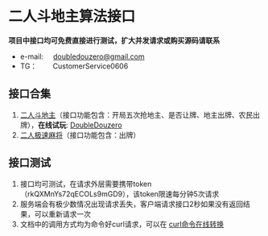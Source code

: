 # 二人斗地主算法接口

**项目中接口均可免费直接进行测试，扩大并发请求或购买源码请联系**
* e-mail: &nbsp;&nbsp;&nbsp;  doubledouzero@gmail.com
* TG：  &nbsp;&nbsp;&nbsp;&nbsp;&nbsp;&nbsp;&nbsp;CustomerService0606

## 接口合集
1. [二人斗地主](./api_doc/二人斗地主.md)（接口功能包含：开局五次抢地主、是否让牌、地主出牌、农民出牌），**在线试玩**: [DoubleDouzero](http://47.116.37.81:8080/) 
2. [二人极速麻将](./api_doc/二人极速麻将.md)（接口功能包含：出牌）

## 接口测试
1. 接口均可测试，在请求外层需要携带token（rkQXMnYs72qECOLs9mGD9），该token限速每分钟5次请求
2. 服务端会有极少数情况出现请求丢失，客户端请求接口2秒如果没有返回结果，可以重新请求一次
3. 文档中的调用方式均为命令好curl请求，可以在 [curl命令在线转换](https://curlconverter.com)









